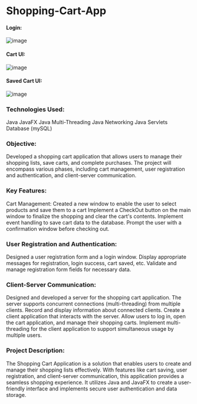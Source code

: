 # Shopping-Cart-App
#### Login:
![image](https://github.com/wtse1225/Shopping-Cart-App/assets/105259859/6ce0278e-2177-43fb-95b2-906676a8a981)

#### Cart UI:
![image](https://github.com/wtse1225/Shopping-Cart-App/assets/105259859/f115f50a-f74e-4dd6-8dce-4b31a7633bc9)

#### Saved Cart UI:
![image](https://github.com/wtse1225/Shopping-Cart-App/assets/105259859/8e9c8b7f-fd03-400b-b3f4-c32e93a54b0e)

### Technologies Used:
Java
JavaFX
Java Multi-Threading
Java Networking
Java Servlets
Database (mySQL)

### Objective:
Developed a shopping cart application that allows users to manage their shopping lists, save carts, and complete purchases. The project will encompass various phases, including cart management, user registration and authentication, and client-server communication.

### Key Features:
Cart Management:
Created a new window to enable the user to select products and save them to a cart
Implement a CheckOut button on the main window to finalize the shopping and clear the cart's contents.
Implement event handling to save cart data to the database.
Prompt the user with a confirmation window before checking out.

### User Registration and Authentication:
Designed a user registration form and a login window.
Display appropriate messages for registration, login success, cart saved, etc.
Validate and manage registration form fields for necessary data.

### Client-Server Communication:
Designed and developed a server for the shopping cart application.
The server supports concurrent connections (multi-threading) from multiple clients.
Record and display information about connected clients.
Create a client application that interacts with the server.
Allow users to log in, open the cart application, and manage their shopping carts.
Implement multi-threading for the client application to support simultaneous usage by multiple users.

### Project Description:
The Shopping Cart Application is a solution that enables users to create and manage their shopping lists effectively. With features like cart saving, user registration, and client-server communication, this application provides a seamless shopping experience. It utilizes Java and JavaFX to create a user-friendly interface and implements secure user authentication and data storage.
